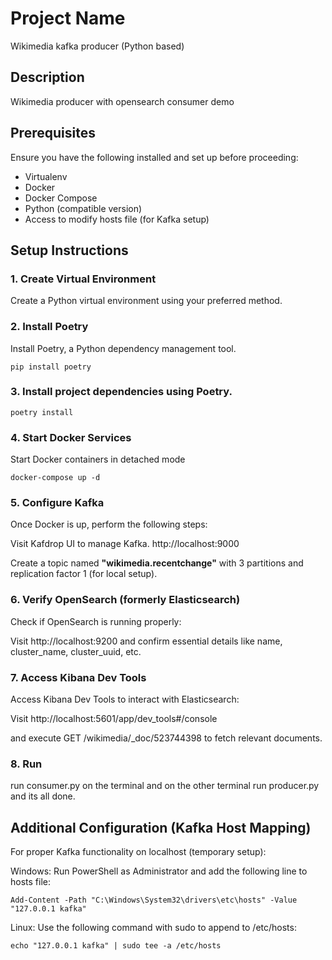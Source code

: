 # Project Name
Wikimedia kafka producer (Python based)

## Description
Wikimedia producer with opensearch consumer demo

## Prerequisites
Ensure you have the following installed and set up before proceeding:

- Virtualenv
- Docker
- Docker Compose
- Python (compatible version)
- Access to modify hosts file (for Kafka setup)

## Setup Instructions

### 1. Create Virtual Environment
Create a Python virtual environment using your preferred method.

### 2. Install Poetry
Install Poetry, a Python dependency management tool.

`pip install poetry`

### 3. Install project dependencies using Poetry.
`poetry install`

### 4. Start Docker Services
Start Docker containers in detached mode

`docker-compose up -d`

### 5. Configure Kafka
Once Docker is up, perform the following steps:

Visit Kafdrop UI to manage Kafka. http://localhost:9000

Create a topic named **"wikimedia.recentchange"** with 3 partitions and replication factor 1 (for local setup).


### 6. Verify OpenSearch (formerly Elasticsearch)
Check if OpenSearch is running properly:

Visit http://localhost:9200 and confirm essential details like name, cluster_name, cluster_uuid, etc.


### 7. Access Kibana Dev Tools
Access Kibana Dev Tools to interact with Elasticsearch:

Visit http://localhost:5601/app/dev_tools#/console 

and execute GET /wikimedia/_doc/523744398 to fetch relevant documents.


### 8. Run

run consumer.py on the terminal and on the other terminal run producer.py and its all done.




## **Additional Configuration (Kafka Host Mapping)**

For proper Kafka functionality on localhost (temporary setup):

Windows:
Run PowerShell as Administrator and add the following line to hosts file:

`Add-Content -Path "C:\Windows\System32\drivers\etc\hosts" -Value "127.0.0.1 kafka"`

Linux:
Use the following command with sudo to append to /etc/hosts:

`echo "127.0.0.1 kafka" | sudo tee -a /etc/hosts`

